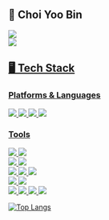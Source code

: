## 🫥 Choi Yoo Bin  
<a href="https://velog.io/@cyb9701" target="vlog"><img src="https://img.shields.io/badge/Velog-20C997?style=for-the-badge&logo=Velog&logoColor=white">  
<img src="https://img.shields.io/badge/cyb9701@gmail.com-EA4335?style=for-the-badge&logo=Gmail&logoColor=white">
  
## 🖥 Tech Stack  
### Platforms & Languages  

<img src="https://img.shields.io/badge/Flutter-02569B?style=for-the-badge&logo=Flutter&logoColor=white"> <img src="https://img.shields.io/badge/Dart-0175C2?style=for-the-badge&logo=Dart&logoColor=white"> <img src="https://img.shields.io/badge/Android-3DDC84?style=for-the-badge&logo=Android&logoColor=white"> <img src="https://img.shields.io/badge/Kotlin-7F52FF?style=for-the-badge&logo=Kotlin&logoColor=white">
  
### Tools  

<img src="https://img.shields.io/badge/App Store-0D96F6?style=for-the-badge&logo=App Store&logoColor=white"> <img src="https://img.shields.io/badge/Google Play-414141?style=for-the-badge&logo=Google Play&logoColor=white">  
<img src="https://img.shields.io/badge/Android Studio-3DDC84?style=for-the-badge&logo=Android Studio&logoColor=white"> <img src="https://img.shields.io/badge/Visual Studio-5C2D91?style=for-the-badge&logo=Visual Studio&logoColor=white">  
<img src="https://img.shields.io/badge/Firebase-FFCA28?style=for-the-badge&logo=Firebase&logoColor=white"> <img src="https://img.shields.io/badge/Codemagic-F45E3F?style=for-the-badge&logo=Codemagic&logoColor=white"> <img src="https://img.shields.io/badge/Cloudsmith-187EB6?style=for-the-badge&logo=Cloudsmith&logoColor=white">  
<img src="https://img.shields.io/badge/Sentry-362D59?style=for-the-badge&logo=Sentry&logoColor=white"> <img src="https://img.shields.io/badge/Google Analytics-E37400?style=for-the-badge&logo=Google Analytics&logoColor=white">  
<img src="https://img.shields.io/badge/Git-F05032?style=for-the-badge&logo=Git&logoColor=white"> <img src="https://img.shields.io/badge/GitHub-181717?style=for-the-badge&logo=GitHub&logoColor=white"> <img src="https://img.shields.io/badge/GitBook-3884FF?style=for-the-badge&logo=GitBook&logoColor=white"> <img src="https://img.shields.io/badge/Sourcetree-0052CC?style=for-the-badge&logo=Sourcetree&logoColor=white">  

![Top Langs](https://github-readme-stats.vercel.app/api/top-langs/?username=cyb9701&layout=compact)
